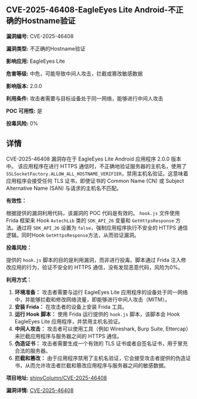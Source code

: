 ## CVE-2025-46408-EagleEyes Lite Android-不正确的Hostname验证

**漏洞编号:** CVE-2025-46408

**漏洞类型:** 不正确的Hostname验证

**影响应用:** EagleEyes Lite

**危害等级:** 中危，可能导致中间人攻击，拦截或篡改敏感数据

**影响版本:** 2.0.0

**利用条件:** 攻击者需要与目标设备处于同一网络，能够进行中间人攻击

**POC 可用性:** 是

**投毒风险:** 0%

## 详情

CVE-2025-46408 漏洞存在于 EagleEyes Lite Android 应用程序 2.0.0 版本中。 该应用程序在进行 HTTPS 通信时，不正确地验证服务器的主机名，使用了 `SSLSocketFactory.ALLOW_ALL_HOSTNAME_VERIFIER`，禁用主机名验证。这意味着应用程序会接受任何 TLS 证书，即使证书的 Common Name (CN) 或 Subject Alternative Name (SAN) 与请求的主机名不匹配。 

**有效性：**

根据提供的漏洞利用代码，该漏洞的 POC 代码是有效的。 `hook.js` 文件使用 Frida 框架来 Hook `AvtechLib` 类的 `SDK_API_26` 变量和 `GetHttpsResponse` 方法。通过将 `SDK_API_26` 设置为 `false`，强制应用程序执行不安全的 HTTPS 通信逻辑。同时Hook `GetHttpsResponse`方法，从而验证漏洞。

**投毒风险：**

提供的 `hook.js` 脚本的目的是利用漏洞，而非进行投毒。脚本通过 Frida 注入修改应用的行为，验证不安全的 HTTPS 通信，没有发现恶意代码，风险为0%。

**利用方式：**

1.  **环境准备：** 攻击者需要与运行 EagleEyes Lite 应用程序的设备处于同一网络中，并能够拦截和修改网络流量，即能够进行中间人攻击（MITM）。
2.  **安装 Frida：** 在攻击者的设备上安装 Frida 工具。
3.  **运行 Hook 脚本：** 使用 Frida 运行提供的 `hook.js` 脚本，该脚本会 Hook EagleEyes Lite 应用程序，并禁用主机名验证。
4.  **中间人攻击：** 攻击者可以使用工具（例如 Wireshark, Burp Suite, Ettercap）来拦截应用程序与服务器之间的 HTTPS 通信。
5.  **伪造证书：** 攻击者需要生成一个有效的 TLS 证书或者自签名证书，用于冒充合法的服务器。
6.  **拦截和篡改：** 由于应用程序禁用了主机名验证，它会接受攻击者提供的伪造证书，从而允许攻击者拦截和篡改应用程序与服务器之间的敏感数据。

**项目地址:** [shinyColumn/CVE-2025-46408](https://github.com/shinyColumn/CVE-2025-46408)

**漏洞详情:** [CVE-2025-46408](https://nvd.nist.gov/vuln/detail/CVE-2025-46408)